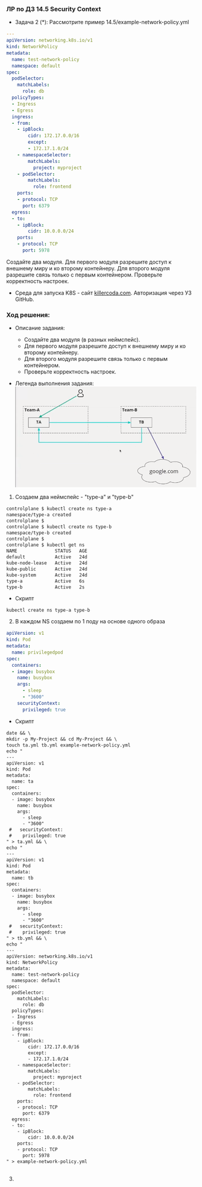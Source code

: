 ### ЛР по ДЗ 14.5 Security Context

* Задача 2 (*): Рассмотрите пример 14.5/example-network-policy.yml

```yml
---
apiVersion: networking.k8s.io/v1
kind: NetworkPolicy
metadata:
  name: test-network-policy
  namespace: default
spec:
  podSelector:
    matchLabels:
      role: db
  policyTypes:
  - Ingress
  - Egress
  ingress:
  - from:
    - ipBlock:
        cidr: 172.17.0.0/16
        except:
        - 172.17.1.0/24
    - namespaceSelector:
        matchLabels:
          project: myproject
    - podSelector:
        matchLabels:
          role: frontend
    ports:
    - protocol: TCP
      port: 6379
  egress:
  - to:
    - ipBlock:
        cidr: 10.0.0.0/24
    ports:
    - protocol: TCP
      port: 5978
```

Создайте два модуля. Для первого модуля разрешите доступ к внешнему миру
и ко второму контейнеру. Для второго модуля разрешите связь только с
первым контейнером. Проверьте корректность настроек.


- Среда для запуска K8S - сайт [killercoda.com](https://killercoda.com/playgrounds/scenario/kubernetes). Авторизация через УЗ GitHub.

### Ход решения:

- Описание задания:
  - Создайте два модуля (в разных неймспейс).  
  - Для первого модуля разрешите доступ к внешнему миру и ко второму контейнеру. 
  - Для второго модуля разрешите связь только с первым контейнером. 
  - Проверьте корректность настроек.

- Легенда выполнения задания:
![legend-network-policy](/14.5-SecurityContext&NetworkPolicies/Files/legend-network-policy.png)

1. Создаем два неймспейс - "type-a" и "type-b"
```
controlplane $ kubectl create ns type-a
namespace/type-a created
controlplane $ 
controlplane $ kubectl create ns type-b
namespace/type-b created
controlplane $ 
controlplane $ kubectl get ns
NAME              STATUS   AGE
default           Active   24d
kube-node-lease   Active   24d
kube-public       Active   24d
kube-system       Active   24d
type-a            Active   6s
type-b            Active   2s
```
- Скрипт
```
kubectl create ns type-a type-b
```

2. В каждом NS создаем по 1 поду на основе одного образа
```yml
apiVersion: v1
kind: Pod
metadata:
  name: privilegedpod
spec:
  containers:
  - image: busybox
    name: busybox
    args:
      - sleep
      - "3600"
    securityContext:
      privileged: true

```
- Скрипт
```
date && \
mkdir -p My-Project && cd My-Project && \
touch ta.yml tb.yml example-network-policy.yml
echo "
---
apiVersion: v1
kind: Pod
metadata:
  name: ta
spec:
  containers:
  - image: busybox
    name: busybox
    args:
      - sleep
      - "3600"
 #   securityContext:
 #    privileged: true
" > ta.yml && \
echo "
---
apiVersion: v1
kind: Pod
metadata:
  name: tb
spec:
  containers:
  - image: busybox
    name: busybox
    args:
      - sleep
      - "3600"
 #   securityContext:
 #    privileged: true
" > tb.yml && \
echo "
---
apiVersion: networking.k8s.io/v1
kind: NetworkPolicy
metadata:
  name: test-network-policy
  namespace: default
spec:
  podSelector:
    matchLabels:
      role: db
  policyTypes:
  - Ingress
  - Egress
  ingress:
  - from:
    - ipBlock:
        cidr: 172.17.0.0/16
        except:
        - 172.17.1.0/24
    - namespaceSelector:
        matchLabels:
          project: myproject
    - podSelector:
        matchLabels:
          role: frontend
    ports:
    - protocol: TCP
      port: 6379
  egress:
  - to:
    - ipBlock:
        cidr: 10.0.0.0/24
    ports:
    - protocol: TCP
      port: 5978
" > example-network-policy.yml


```

3. 
